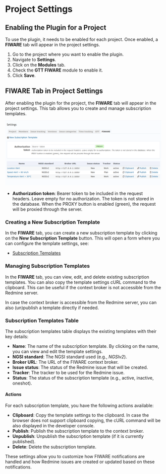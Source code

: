 # Project Settings

## Enabling the Plugin for a Project

To use the plugin, it needs to be enabled for each project. Once enabled, a
**FIWARE** tab will appear in the project settings.

1. Go to the project where you want to enable the plugin.
2. Navigate to **Settings**.
3. Click on the **Modules** tab.
4. Check the **GTT FIWARE** module to enable it.
5. Click **Save**.

## FIWARE Tab in Project Settings

After enabling the plugin for the project, the **FIWARE** tab will appear in the
project settings. This tab allows you to create and manage subscription templates.

![Project Settings - FIWARE Tab](project_settings.png)

- **Authorization token**: Bearer token to be included in the request headers.
  Leave empty for no authorization. The token is not stored in the database.
  When the PROXY button is enabled (green), the request will be proxied through
  the server.

### Creating a New Subscription Template

In the **FIWARE** tab, you can create a new subscription template by clicking on
the **New Subscription Template** button. This will open a form where you can
configure the template settings, see:

- [Subscription Templates](subscription_template.md)

### Managing Subscription Templates

In the **FIWARE** tab, you can view, edit, and delete existing subscription
templates. You can also copy the template settings cURL command to the clipboard.
This can be useful if the context broker is not accessible from the Redmine server.

In case the context broker is accessible from the Redmine server, you can also
(un)publish a template directly if needed.

### Subscription Templates Table

The subscription templates table displays the existing templates with their key details:

- **Name**: The name of the subscription template. By clicking on the name, you
  can view and edit the template settings.
- **NGSI standard**: The NGSI standard used (e.g., *NGSIv2*).
- **Broker URL**: The URL of the FIWARE context broker.
- **Issue status**: The status of the Redmine issue that will be created.
- **Tracker**: The tracker to be used for the Redmine issue.
- **Status**: The status of the subscription template (e.g., active, inactive, oneshot).

#### Actions

For each subscription template, you have the following actions available:

- **Clipboard**: Copy the template settings to the clipboard. In case the
  browser does not support clipboard copying, the cURL command will be also
  displayed in the developer console.
- **Publish**: Publish the subscription template to the context broker.
- **Unpublish**: Unpublish the subscription template (if it is currently published).
- **Delete**: Delete the subscription template.

These settings allow you to customize how FIWARE notifications are handled and
how Redmine issues are created or updated based on these notifications.
